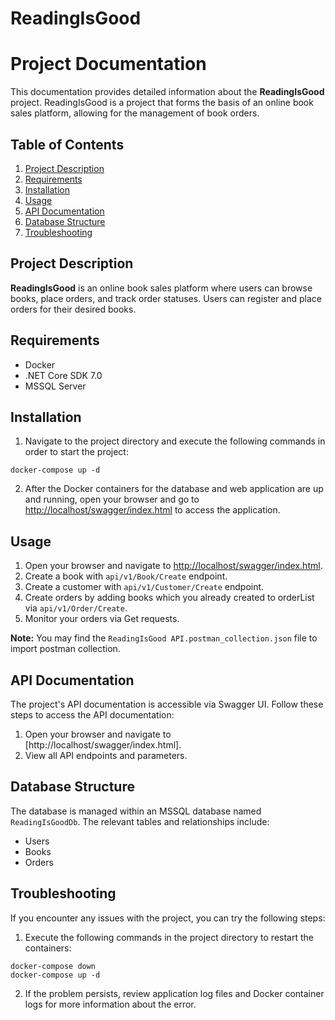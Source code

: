 # ReadingIsGood
# Project Documentation

This documentation provides detailed information about the **ReadingIsGood** project. ReadingIsGood is a project that forms the basis of an online book sales platform, allowing for the management of book orders.

## Table of Contents

1. [Project Description](#project-description)
2. [Requirements](#requirements)
3. [Installation](#installation)
4. [Usage](#usage)
5. [API Documentation](#api-documentation)
6. [Database Structure](#database-structure)
7. [Troubleshooting](#troubleshooting)

## Project Description

**ReadingIsGood** is an online book sales platform where users can browse books, place orders, and track order statuses. Users can register and place orders for their desired books.

## Requirements

- Docker
- .NET Core SDK 7.0
- MSSQL Server

## Installation

1. Navigate to the project directory and execute the following commands in order to start the project:
````
docker-compose up -d
````

2. After the Docker containers for the database and web application are up and running, open your browser and go to [http://localhost/swagger/index.html](http://localhost/swagger/index.html) to access the application.

## Usage

1. Open your browser and navigate to [http://localhost/swagger/index.html](http://localhost).
2. Create a book with `api/v1/Book/Create` endpoint.
3. Create a customer with `api/v1/Customer/Create` endpoint.
4. Create orders by adding books which you already created to orderList via `api/v1/Order/Create`.
5. Monitor your orders via Get requests.

**Note:** You may find the `ReadingIsGood API.postman_collection.json` file to import postman collection.

## API Documentation

The project's API documentation is accessible via Swagger UI. Follow these steps to access the API documentation:

1. Open your browser and navigate to [http://localhost/swagger/index.html].
2. View all API endpoints and parameters.

## Database Structure

The database is managed within an MSSQL database named `ReadingIsGoodDb`. The relevant tables and relationships include:

- Users
- Books
- Orders

## Troubleshooting

If you encounter any issues with the project, you can try the following steps:

1. Execute the following commands in the project directory to restart the containers:

````
docker-compose down
docker-compose up -d
````


2. If the problem persists, review application log files and Docker container logs for more information about the error.

